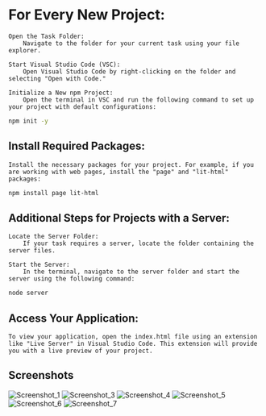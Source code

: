 # For Every New Project:

    Open the Task Folder:
        Navigate to the folder for your current task using your file explorer.

    Start Visual Studio Code (VSC):
        Open Visual Studio Code by right-clicking on the folder and selecting "Open with Code."

    Initialize a New npm Project:
        Open the terminal in VSC and run the following command to set up your project with default configurations:

```bash
npm init -y
```

## Install Required Packages:

    Install the necessary packages for your project. For example, if you are working with web pages, install the "page" and "lit-html" packages:

```bash
npm install page lit-html
```

## Additional Steps for Projects with a Server:

    Locate the Server Folder:
        If your task requires a server, locate the folder containing the server files.

    Start the Server:
        In the terminal, navigate to the server folder and start the server using the following command:

```bash
node server
```

## Access Your Application:

    To view your application, open the index.html file using an extension like "Live Server" in Visual Studio Code. This extension will provide you with a live preview of your project.

## Screenshots

![Screenshot_1](https://github.com/VladimirovMario/JS-Advanced/assets/103949296/a86af638-922e-40fb-af5c-2c89929e254f)
![Screenshot_3](https://github.com/VladimirovMario/JS-Advanced/assets/103949296/57055818-9375-4380-9cf8-89c10fbd3f25)
![Screenshot_4](https://github.com/VladimirovMario/JS-Advanced/assets/103949296/9bcf045d-3189-4ddf-8372-14234cd4d54e)
![Screenshot_5](https://github.com/VladimirovMario/JS-Advanced/assets/103949296/21e4dab8-c485-4005-ac20-2fc5e40e3be5)
![Screenshot_6](https://github.com/VladimirovMario/JS-Advanced/assets/103949296/5c4a0ebb-74e7-410f-b79a-7e1d6b0ec6b5)
![Screenshot_7](https://github.com/VladimirovMario/JS-Advanced/assets/103949296/22efc5d4-68e5-44e8-b5f8-3d22f8752f92)
